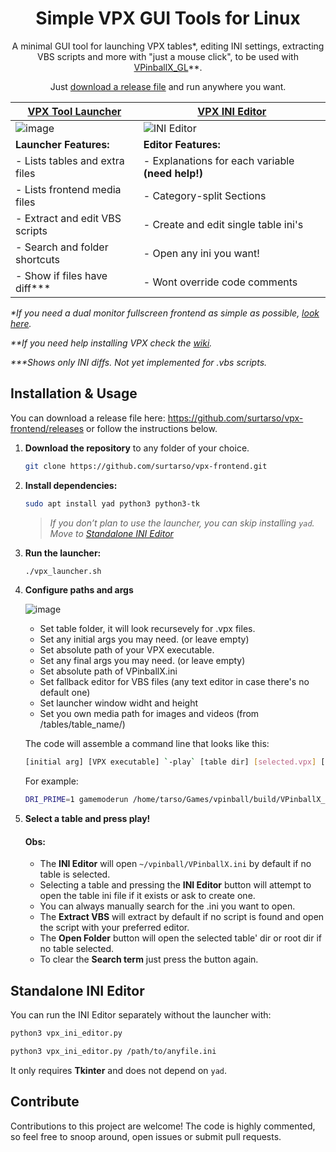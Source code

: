 <h1 align="center">Simple VPX GUI Tools for Linux</h1>
<p align="center">A minimal GUI tool for launching VPX tables*, editing INI settings, extracting VBS scripts and more with "just a mouse click", to be used with <a href="https://github.com/vpinball/vpinball">VPinballX_GL</a>**.</p>
<p align="center">Just <a href="https://github.com/surtarso/vpx-frontend/releases/">download a release file</a> and run anywhere you want.</p>

| **[VPX Tool Launcher](vpx_launcher.sh)** | **[VPX INI Editor](vpx_ini_editor.py)** |
|-------------------------------------|---------------------------------------|
| ![image](https://github.com/user-attachments/assets/65458fd6-8f0c-4650-8686-473fa7f0f057) | ![INI Editor](https://github.com/user-attachments/assets/010727f1-3e8a-4d2e-ac69-938a0b6bac7e) |
| **Launcher Features:**  | **Editor Features:**  |
| - Lists tables and extra files  | - Explanations for each variable **(need help!)** |
| - Lists frontend media files | - Category-split Sections |
| - Extract and edit VBS scripts | - Create and edit single table ini's |
| - Search and folder shortcuts | - Open any ini you want! |
| - Show if files have diff*** | - Wont override code comments |
<p><i>*If you need a dual monitor fullscreen frontend as simple as possible, <a href="https://github.com/surtarso/asap-cabinet-fe/">look here</a>.</i></p>
<p></p><i>**If you need help installing VPX check the <a href="https://github.com/surtarso/vpx-frontend/wiki/Visual-Pinball-X-on-Debian-Linux">wiki</a>.</i></p>
<p></p><i>***Shows only INI diffs. Not yet implemented for .vbs scripts.</i></p>

## **Installation & Usage**  

You can download a release file here: https://github.com/surtarso/vpx-frontend/releases or follow the instructions below.

1. **Download the repository** to any folder of your choice.
   ```bash
   git clone https://github.com/surtarso/vpx-frontend.git
   ```
   
3. **Install dependencies:**  
   ```bash
   sudo apt install yad python3 python3-tk
   ```  
   > *If you don’t plan to use the launcher, you can skip installing `yad`. Move to [Standalone INI Editor](#standalone-ini-editor)*

4. **Run the launcher:**  
   ```bash
   ./vpx_launcher.sh
   ```
   
5. **Configure paths and args**
   
   ![image](https://github.com/user-attachments/assets/f3d4ca55-99b2-4b96-be17-027d30a7e3c4)

   - Set table folder, it will look recursevely for .vpx files.
   - Set any initial args you may need. (or leave empty)
   - Set absolute path of your VPX executable.
   - Set any final args you may need. (or leave empty)
   - Set absolute path of VPinballX.ini
   - Set fallback editor for VBS files (any text editor in case there's no default one)
   - Set launcher window widht and height
   - Set you own media path for images and videos (from /tables/table_name/)
  
   The code will assemble a command line that looks like this:
   ```bash
   [initial arg] [VPX executable] `-play` [table dir] [selected.vpx] [final args]
   ```
   For example:
   ```bash
   DRI_PRIME=1 gamemoderun /home/tarso/Games/vpinball/build/VPinballX_GL -play /home/tarso/Games/vpinball/build/tables/tomandjerry/tomandjerry.vpx --fullscreen`
   ```

6. **Select a table and press play!**

   #### Obs: 
   - The **INI Editor** will open `~/vpinball/VPinballX.ini` by default if no table is selected.
   - Selecting a table and pressing the **INI Editor** button will attempt to open the table ini file if it exists or ask to create one.
   - You can always manually search for the .ini you want to open.
   - The **Extract VBS** will extract by default if no script is found and open the script with your preferred editor.
   - The **Open Folder** button will open the selected table' dir or root dir if no table selected.
   - To clear the **Search term** just press the button again.

## **Standalone INI Editor**  
You can run the INI Editor separately without the launcher with:  
```bash
python3 vpx_ini_editor.py

python3 vpx_ini_editor.py /path/to/anyfile.ini
```  
It only requires **Tkinter** and does not depend on `yad`.

## Contribute

Contributions to this project are welcome! The code is highly commented, so feel free to snoop around, open issues or submit pull requests.

